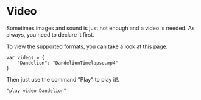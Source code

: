 # Video

Sometimes images and sound is just not enough and a video is needed. As always, you need to declare it first.

To view the supported formats, you can take a look at [this page](http://www.w3schools.com/html/html5_video.asp).

```
var videos = {
    "Dandelion": "DandelionTimelapse.mp4"
}
```

Then just use the command "Play" to play it!.

```
"play video Dandelion"
```

